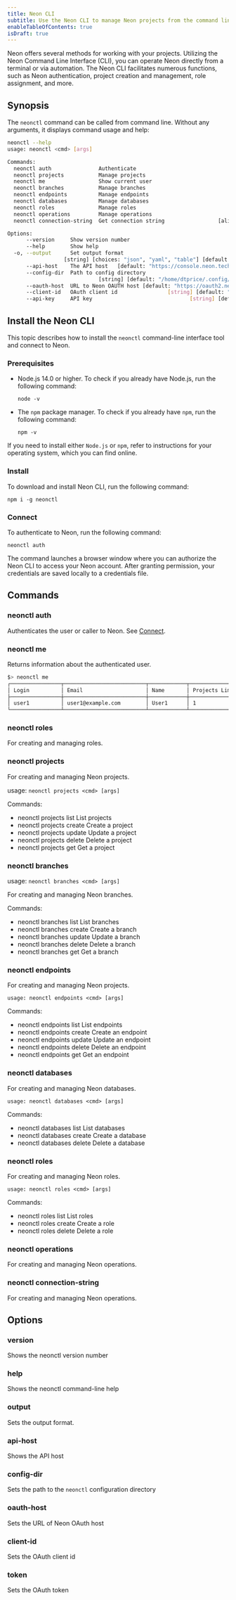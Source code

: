 ```yaml
---
title: Neon CLI
subtitle: Use the Neon CLI to manage Neon projects from the command line
enableTableOfContents: true
isDraft: true
---
```


Neon offers several methods for working with your projects. Utilizing the Neon Command Line Interface (CLI), you can operate Neon directly from a terminal or via automation. The Neon CLI facilitates numerous functions, such as Neon authentication, project creation and management, role assignment, and more.

## Synopsis

The `neonctl` command can be called from command line. Without any arguments, it displays command usage and help:

```bash
neonctl --help
usage: neonctl <cmd> [args]

Commands:
  neonctl auth               Authenticate
  neonctl projects           Manage projects
  neonctl me                 Show current user
  neonctl branches           Manage branches
  neonctl endpoints          Manage endpoints
  neonctl databases          Manage databases
  neonctl roles              Manage roles
  neonctl operations         Manage operations
  neonctl connection-string  Get connection string                 [aliases: cs]

Options:
      --version     Show version number                                [boolean]
      --help        Show help                                          [boolean]
  -o, --output      Set output format
                  [string] [choices: "json", "yaml", "table"] [default: "table"]
      --api-host    The API host   [default: "https://console.neon.tech/api/v2"]
      --config-dir  Path to config directory
                             [string] [default: "/home/dtprice/.config/neonctl"]
      --oauth-host  URL to Neon OAUTH host [default: "https://oauth2.neon.tech"]
      --client-id   OAuth client id                [string] [default: "neonctl"]
      --api-key     API key                               [string] [default: ""]
```

## Install the Neon CLI

This topic describes how to install the `neonctl` command-line interface tool and connect to Neon.

### Prerequisites

- Node.js 14.0 or higher. To check if you already have Node.js, run the following command:

    ```shell
    node -v
    ```

- The `npm` package manager.  To check if you already have `npm`, run the following command:

   ```shell
   npm -v
   ```

If you need to install either `Node.js` or `npm`, refer to instructions for your operating system, which you can find online.

### Install

To download and install Neon CLI, run the following command:

```shell
npm i -g neonctl
```

### Connect

To authenticate to Neon, run the following command:

```shell
neonctl auth
```

The command launches a browser window where you can authorize the Neon CLI to access your Neon account. After granting permission, your credentials are saved locally to a credentials file.

## Commands

### neonctl auth

Authenticates the user or caller to Neon. See [Connect](#connect).

### neonctl me

Returns information about the authenticated user.

```bash
$> neonctl me
┌────────────────┬──────────────────────────┬────────────┬────────────────┐
│ Login          │ Email                    │ Name       │ Projects Limit │
├────────────────┼──────────────────────────┼────────────┼────────────────┤
│ user1          │ user1@example.com        │ User1      │ 1              │
└────────────────┴──────────────────────────┴────────────┴────────────────┘
```

### neonctl roles

For creating and managing roles.

### neonctl projects

For creating and managing Neon projects.

usage: `neonctl projects <cmd> [args]`

Commands:

- neonctl projects list    List projects
- neonctl projects create  Create a project
- neonctl projects update  Update a project
- neonctl projects delete  Delete a project
- neonctl projects get     Get a project

### neonctl branches

usage: `neonctl branches <cmd> [args]`

For creating and managing Neon branches.

Commands:

- neonctl branches list    List branches
- neonctl branches create  Create a branch
- neonctl branches update  Update a branch
- neonctl branches delete  Delete a branch
- neonctl branches get     Get a branch

### neonctl endpoints

For creating and managing Neon projects.

`usage: neonctl endpoints <cmd> [args]`

Commands:

- neonctl endpoints list    List endpoints
- neonctl endpoints create  Create an endpoint
- neonctl endpoints update  Update an endpoint
- neonctl endpoints delete  Delete an endpoint
- neonctl endpoints get     Get an endpoint

### neonctl databases

For creating and managing Neon databases.

`usage: neonctl databases <cmd> [args]`

Commands:
  
- neonctl databases list    List databases
- neonctl databases create  Create a database
- neonctl databases delete  Delete a database

### neonctl roles

For creating and managing Neon roles.

`usage: neonctl roles <cmd> [args]`

Commands:

- neonctl roles list    List roles
- neonctl roles create  Create a role
- neonctl roles delete  Delete a role

### neonctl operations

For creating and managing Neon operations.

### neonctl connection-string

For creating and managing Neon operations.

## Options

### version

Shows the neonctl version number

### help

Shows the neonctl command-line help

### output

Sets the output format.

### api-host

Shows the API host

### config-dir

Sets the path to the `neonctl` configuration directory

### oauth-host

Sets the URL of Neon OAuth host

### client-id

Sets the OAuth client id

### token

Sets the OAuth token
